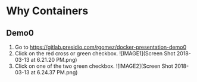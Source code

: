 # Why Containers
## Demo0
1. Go to https://gitlab.presidio.com/rgomez/docker-presentation-demo0
2. Click on the red cross or green checkbox. ![IMAGE1](Screen Shot 2018-03-13 at 6.21.20 PM.png)
3. Click on one of the two green checkbox. ![IMAGE2](Screen Shot 2018-03-13 at 6.24.37 PM.png)


